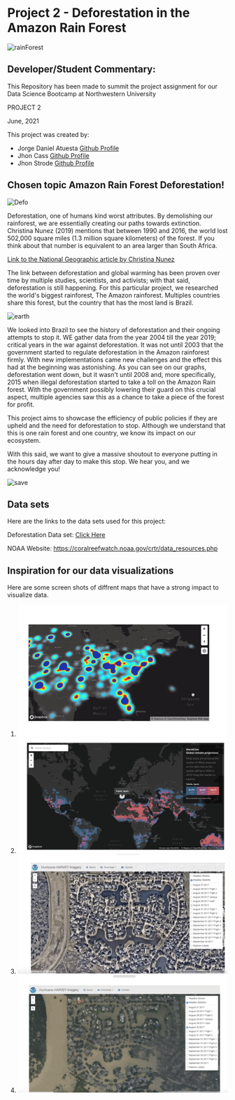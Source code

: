 # Project 2 - Deforestation in the Amazon Rain Forest 
![rainForest](https://media.giphy.com/media/eGNpmOUeIIYUB4P4Al/giphy.gif)

## Developer/Student Commentary: 
This Repository has been made to summit the project assignment for our Data Science Bootcamp at Northwestern University

PROJECT 2


June, 2021

This project was created by:

* Jorge Daniel Atuesta [Github Profile](https://github.com/danielatuesta55)
* Jhon Cass [Github Profile](https://github.com/cass-john)
* Jhon Strode [Github Profile](https://github.com/jdstrode)


## Chosen topic Amazon Rain Forest Deforestation!
![Defo](https://media.giphy.com/media/l378zCNZopqr11jt6/giphy.gif)

Deforestation, one of humans kind worst attributes. By demolishing our rainforest, we are essentially creating our paths towards extinction. Christina Nunez (2019) mentions that between 1990 and 2016, the world lost 502,000 square miles (1.3 million square kilometers) of the forest. If you think about that number is equivalent to an area larger than South Africa. 

[Link to the National Geographic article by Christina Nunez]( https://www.nationalgeographic.com/environment/article/deforestation#:~:text=Between%201990%20and%202016%2C%20the,study%20in%20the%20journal%20Nature)

The link between deforestation and global warming has been proven over time by multiple studies, scientists, and activists; with that said, deforestation is still happening. For this particular project, we researched the world's biggest rainforest, The Amazon rainforest. Multiples countries share this forest, but the country that has the most land is Brazil. 

![earth](https://media.giphy.com/media/lN9wakZ84b8tn7lUwy/giphy.gif)

We looked into Brazil to see the history of deforestation and their ongoing attempts to stop it. WE gather data from the year 2004 till the year 2019; critical years in the war against deforestation. It was not until 2003 that the government started to regulate deforestation in the Amazon rainforest firmly. With new implementations came new challenges and the effect this had at the beginning was astonishing. As you can see on our graphs, deforestation went down, but it wasn't until 2008 and, more specifically, 2015 when illegal deforestation started to take a toll on the Amazon Rain forest. With the government possibly lowering their guard on this crucial aspect, multiple agencies saw this as a chance to take a piece of the forest for profit.

This project aims to showcase the efficiency of public policies if they are upheld and the need for deforestation to stop. Although we understand that this is one rain forest and one country, we know its impact on our ecosystem. 

With this said, we want to give a massive shoutout to everyone putting in the hours day after day to make this stop. We hear you, and we acknowledge you! 

![save](https://media.giphy.com/media/8wDZGFONZeXi5nBZns/giphy.gif)

## Data sets
Here are the links to the data sets used for this project:

Deforestation Data set: [Click Here](https://www.kaggle.com/mbogernetto/brazilian-amazon-rainforest-degradation)


NOAA Website: https://coralreefwatch.noaa.gov/crtr/data_resources.php

## Inspiration for our data visualizations

Here are some screen shots of diffrent maps that have a strong impact to visualize data.

1. ![inspiration1](Images/1.png)
2. ![inspiration2](Images/2.png)
3. ![inspiration3](Images/3.png)
4. ![inspiration4](Images/4.png)